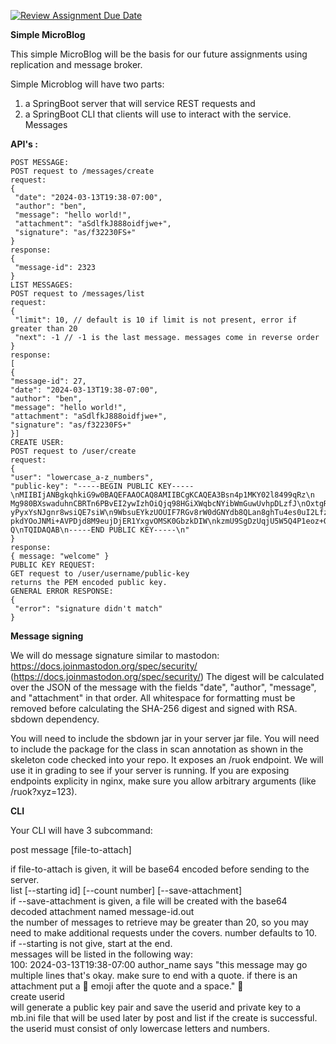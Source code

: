 [![Review Assignment Due Date](https://classroom.github.com/assets/deadline-readme-button-24ddc0f5d75046c5622901739e7c5dd533143b0c8e959d652212380cedb1ea36.svg)](https://classroom.github.com/a/qnxy6goU)

**Simple MicroBlog**

This simple MicroBlog will be the basis for our future assignments using replication and message broker.

Simple Microblog will have two parts: 
1) a SpringBoot server that will service REST requests and
2) a SpringBoot CLI that clients will use to interact with the service.
Messages

**API's :**
```
POST MESSAGE:
POST request to /messages/create
request:
{
 "date": "2024-03-13T19:38-07:00",
 "author": "ben",
 "message": "hello world!",
 "attachment": "aSdlfkJ888oidfjwe+",
 "signature": "as/f32230FS+"
}
response:
{
 "message-id": 2323
}
LIST MESSAGES:
POST request to /messages/list
request:
{
 "limit": 10, // default is 10 if limit is not present, error if greater than 20
 "next": -1 // -1 is the last message. messages come in reverse order
}
response:
[
{
"message-id": 27,
"date": "2024-03-13T19:38-07:00",
"author": "ben",
"message": "hello world!",
"attachment": "aSdlfkJ888oidfjwe+",
"signature": "as/f32230FS+"
}]
CREATE USER:
POST request to /user/create
request:
{
"user": "lowercase_a-z_numbers",
"public-key": "-----BEGIN PUBLIC KEY-----\nMIIBIjANBgkqhkiG9w0BAQEFAAOCAQ8AMIIBCgKCAQEA3Bsn4p1MKY02l8499qRz\n
Mg980BXswaduhnCBRTn6PBvEI2ywIzhOiQjq98HGiXWqbcNYibWmGuwUvhpDLzfJ\nOxtgRO9I612rd4xzs8tz+2pYDO1bOtwuGQTTTQ1jwlC
yPyxYsNJgnr8wsiQE7siW\n9WbsuEYkzUOUIF7RGv8rW0dGNYdb8QLan8ghTu4es0uI2LfzBg3usFJahS+Pcih5\nDglphAcDJBbX+EbGytGU
pkdYOoJNMi+AVPDjd8M9eujDjER1YxgvOMSK0GbzkDIW\nkzmU9SgDzUqjU5W5Q4P1eoz+QtL0m5E+uoXN8fuY5rw4cr4YE0srACsG30j41Pf
Q\nTQIDAQAB\n-----END PUBLIC KEY-----\n"
}
response:
{ message: "welcome" }
PUBLIC KEY REQUEST:
GET request to /user/username/public-key
returns the PEM encoded public key.
GENERAL ERROR RESPONSE:
{
 "error": "signature didn't match"
}
```
**Message signing**

We will do message signature similar to mastodon: https://docs.joinmastodon.org/spec/security/
(https://docs.joinmastodon.org/spec/security/) The digest will be calculated over the JSON of the
message with the fields "date", "author", "message", and "attachment" in that order. All whitespace for
formatting must be removed before calculating the SHA-256 digest and signed with RSA.
sbdown dependency.

You will need to include the sbdown jar in your server jar file. You will need to include the package for the
class in scan annotation as shown in the skeleton code checked into your repo. It exposes an /ruok
endpoint. We will use it in grading to see if your server is running. If you are exposing endpoints explicity
in nginx, make sure you allow arbitrary arguments (like /ruok?xyz=123).

**CLI**

Your CLI will have 3 subcommand:

post message [file-to-attach] 

if file-to-attach is given, it will be base64 encoded before sending to the server. \
list [--starting id] [--count number] [--save-attachment]\
if --save-attachment is given, a file will be created with the base64 decoded attachment named message-id.out \
the number of messages to retrieve may be greater than 20, so you may need to make additional
requests under the covers. number defaults to 10. \
if --starting is not give, start at the end. \
messages will be listed in the following way: \
100: 2024-03-13T19:38-07:00 author_name says "this message may go multiple lines
that's okay. make sure to end with a quote. if there is an attachment
put a 📎 emoji after the quote and a space." 📎 \
create userid \
will generate a public key pair and save the userid and private key to a mb.ini file that will be used
later by post and list if the create is successful. the userid must consist of only lowercase letters
and numbers.
